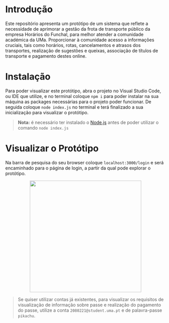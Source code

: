 # Introdução
Este repositório apresenta um protótipo de um sistema que reflete a necessidade de aprimorar a gestão da frota de transporte público da empresa Horários do Funchal, para melhor atender a comunidade académica da UMa.
Proporcionar à comunidade acesso a informações cruciais, tais como horários, rotas, cancelamentos e atrasos dos transportes, realização de sugestões e queixas, associação de títulos de transporte e pagamento destes online.

# Instalação 
Para poder visualizar este protótipo, abra o projeto no Visual Studio Code, ou IDE que utilize, e no terminal coloque
```npm i``` para poder instalar na sua máquina as packages necessárias para o projeto poder funcionar. De seguida coloque
```node index.js``` no terminal e terá finalizado a sua inicialização para visualizar o protótipo.
> **Nota:** é necessário ter instalado o [Node.js](https://nodejs.org/en/download) antes de poder utilizar o comando ```node index.js``` 


# Visualizar o Protótipo
Na barra de pesquisa do seu browser coloque ```localhost:3000/login``` e será encaminhado para o página de login, a partir da qual pode explorar o protótipo.
<p align="center">
  <img width="350" aspect-radio="16/9" src="https://github.com/Pitacd/Projeto-ER/assets/114869752/42678c4d-bb37-4d95-8bf4-b4e95e230341">
</p>

> Se quiser utilizar contas já existentes, para visualizar os requisitos de visualização de informação sobre passe e realização do pagamento do passe, utilize a conta ```2080221@student.uma.pt``` e de palavra-passe ```pikachu```.

